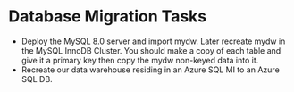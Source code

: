 # Database Migration Tasks

- Deploy the MySQL 8.0 server and import mydw.  Later recreate mydw in the MySQL InnoDB Cluster. You should make a copy of each table and give it a primary key then copy the mydw non-keyed data into it.
- Recreate our data warehouse residing in an Azure SQL MI to an Azure SQL DB.
